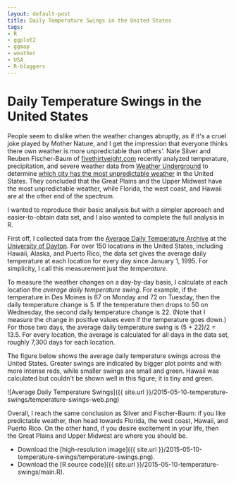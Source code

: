 ```yaml
---
layout: default-post
title: Daily Temperature Swings in the United States
tags:
- R
- ggplot2
- ggmap
- weather
- USA
- R-bloggers
---
```


Daily Temperature Swings in the United States
=============================================

People seem to dislike when the weather changes abruptly, as if it's a
cruel joke played by Mother Nature, and I get the impression that
everyone thinks there own weather is more unpredictable than others'.
Nate Silver and Reuben Fischer-Baum of [fivethirtyeight.com](http://fivethirtyeight.com) 
recently analyzed temperature, precipitation, and severe weather
data from [Weather Underground](http://weatherunderground.com)
to determine [which city has the most unpredictable weather](
http://fivethirtyeight.com/features/which-city-has-the-most-unpredictable-weather/
) in the United States. They concluded that the Great Plains and the
Upper Midwest have the most unpredictable weather, while Florida,
the west coast, and Hawaii are at the other end of the spectrum.

I wanted to reproduce their basic analysis but with a simpler approach
and easier-to-obtain data set, and I also wanted to complete the full
analysis in R.

First off, I collected data from the [Average Daily Temperature
Archive]( http://academic.udayton.edu/kissock/http/Weather/) at the
[University of Dayton](https://www.udayton.edu). For over 150 locations
in the United States, including Hawaii, Alaska, and Puerto Rico, the
data set gives the average daily temperature at each location
for every day since January 1, 1995. For simplicity, I call this
measurement just the *temperature*.

To measure the weather changes on a day-by-day basis, I calculate at
each location the *average daily temperature swing*. For example, if
the temperature in Des Moines is 67 on Monday and 72 on Tuesday, then
the daily temperature change is 5. If the temperature then drops to 50
on Wednesday, the second daily temperature change is 22. (Note that
I measure the change in positive values even if the temperature goes
down.) For those two days, the average daily temperature swing is (5 +
22)/2 = 13.5. For every location, the average is calculated for all days
in the data set, roughly 7,300 days for each location.

The figure below shows the average daily temperature swings across the
United States. Greater swings are indicated by bigger plot points and
with more intense reds, while smaller swings are small and green.
Hawaii was calculated but couldn't be shown well in this figure;
it is tiny and green.

![Average Daily Temperature Swings]({{ site.url }}/2015-05-10-temperature-swings/temperature-swings-web.png)

Overall, I reach the same conclusion as Silver and Fischer-Baum: if you
like predictable weather, then head towards Florida, the west coast,
Hawaii, and Puerto Rico. On the other hand, if you desire excitement in
your life, then the Great Plains and Upper Midwest are where you should
be.

* Download the [high-resolution image]({{ site.url }}/2015-05-10-temperature-swings/temperature-swings.png).
* Download the [R source code]({{ site.url }}/2015-05-10-temperature-swings/main.R).
